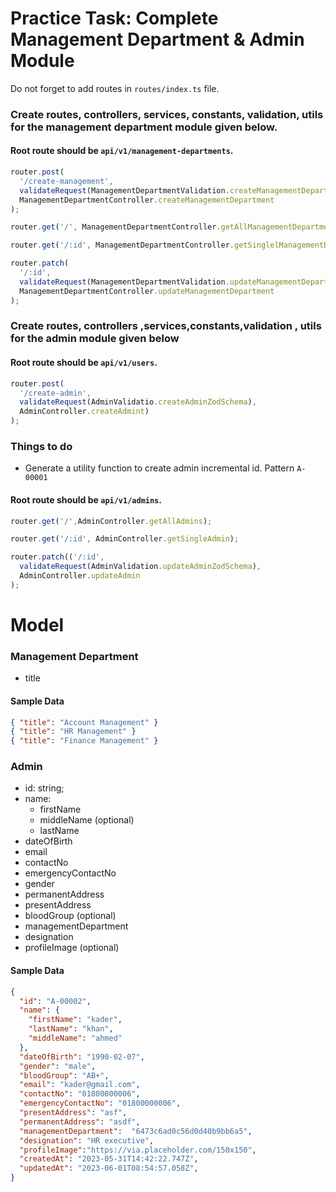 # Practice Task: Complete Management Department & Admin Module

Do not forget to add routes in `routes/index.ts` file.

### Create routes, controllers, services, constants, validation, utils for the management department module given below. 

#### Root route should be `api/v1/management-departments`.

```typescript
router.post(
  '/create-management',  
  validateRequest(ManagementDepartmentValidation.createManagementDepartmentZodSchema),
  ManagementDepartmentController.createManagementDepartment
);

router.get('/', ManagementDepartmentController.getAllManagementDepartments);

router.get('/:id', ManagementDepartmentController.getSinglelManagementDepartment);

router.patch(
  '/:id',
  validateRequest(ManagementDepartmentValidation.updateManagementDepartmentZodSchema),
  ManagementDepartmentController.updateManagementDepartment
);
```

### Create routes, controllers ,services,constants,validation , utils for  the admin module  given below

#### Root route should be `api/v1/users`.

```typescript
router.post(
  '/create-admin',
  validateRequest(AdminValidatio.createAdminZodSchema),
  AdminController.createAdmint)
);
```
### Things to do

- Generate a utility function to create admin incremental id. Pattern `A-00001`

#### Root route should be `api/v1/admins`.

```typescript
router.get('/',AdminController.getAllAdmins);

router.get('/:id', AdminController.getSingleAdmin);

router.patch(('/:id', 
  validateRequest(AdminValidation.updateAdminZodSchema),
  AdminController.updateAdmin
);
```

# Model

### Management Department
- title

#### Sample Data

```json
{ "title": "Account Management" }
{ "title": "HR Management" }
{ "title": "Finance Management" }
```

### Admin
-  id: string;
-  name:
    -  firstName
    -  middleName (optional)
    -  lastName
-  dateOfBirth
-  email
-  contactNo
-  emergencyContactNo
-  gender
-  permanentAddress  
-  presentAddress
-  bloodGroup (optional)
-  managementDepartment
-  designation
-  profileImage (optional)

#### Sample Data

```json
{
  "id": "A-00002",
  "name": {
    "firstName": "kader",
    "lastName": "khan",
    "middleName": "ahmed"
  },
  "dateOfBirth": "1990-02-07",
  "gender": "male",
  "bloodGroup": "AB+",
  "email": "kader@gmail.com",
  "contactNo": "01800000006",
  "emergencyContactNo": "01800000006",
  "presentAddress": "asf",
  "permanentAddress": "asdf",
  "managementDepartment":  "6473c6ad0c56d0d40b9bb6a5",
  "designation": "HR executive",
  "profileImage":"https://via.placeholder.com/150x150",
  "createdAt": "2023-05-31T14:42:22.747Z",
  "updatedAt": "2023-06-01T08:54:57.058Z",
}
```
